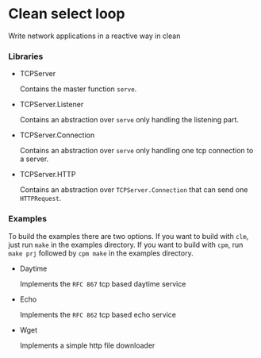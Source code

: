 # Clean select loop

Write network applications in a reactive way in clean

### Libraries

- TCPServer

	Contains the master function `serve`.
- TCPServer.Listener

	Contains an abstraction over `serve` only handling the listening part.
- TCPServer.Connection

	Contains an abstraction over `serve` only handling one tcp connection to a
	server.
- TCPServer.HTTP

	Contains an abstraction over `TCPServer.Connection` that can send one
	`HTTPRequest`.

### Examples
To build the examples there are two options.
If you want to build with `clm`, just run `make` in the examples directory.
If you want to build with `cpm`, run `make prj` followed by `cpm make` in the examples directory.

- Daytime

	Implements the `RFC 867` tcp based daytime service
- Echo

	Implements the `RFC 862` tcp based echo service
- Wget

	Implements a simple http file downloader
